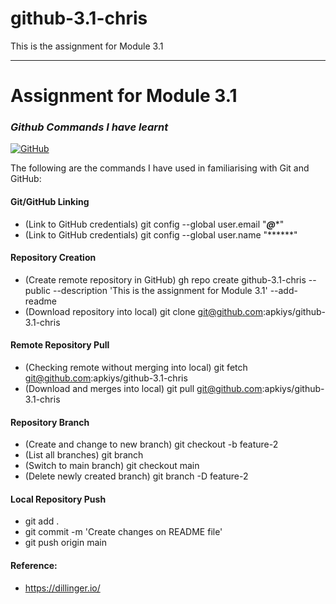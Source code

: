 # github-3.1-chris
This is the assignment for Module 3.1

-----------------------------------------------------------------

# Assignment for Module 3.1
### _Github Commands I have learnt_
[![GitHub](https://logosmarcas.net/wp-content/uploads/2020/12/GitHub-Simbolo.png)](https://github.com/apkiys/github-3.1-chris)

The following are the commands I have used in familiarising with Git and GitHub:

#### Git/GitHub Linking
- (Link to GitHub credentials) git config --global user.email "*****@******"
- (Link to GitHub credentials) git config --global user.name "******"

#### Repository Creation
- (Create remote repository in GitHub) gh repo create github-3.1-chris --public --description 'This is the assignment for Module 3.1' --add-readme
- (Download repository into local) git clone git@github.com:apkiys/github-3.1-chris

#### Remote Repository Pull
- (Checking remote without merging into local) git fetch git@github.com:apkiys/github-3.1-chris
- (Download and merges into local) git pull git@github.com:apkiys/github-3.1-chris

#### Repository Branch
- (Create and change to new branch) git checkout -b feature-2
- (List all branches) git branch
- (Switch to main branch) git checkout main
- (Delete newly created branch) git branch -D feature-2

#### Local Repository Push
- git add .
- git commit -m 'Create changes on README file'
- git push origin main

#### Reference:
- https://dillinger.io/